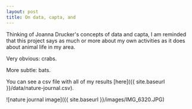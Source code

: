 ```yaml
---
layout: post
title: On data, capta, and
---
```


Thinking of Joanna Drucker's concepts of data and capta, I am reminded that this project says as much or more about my own activities as it does about animal life in my area. 

Very obvious: crabs.

More subtle: bats. 

You can see a csv file with all of my results [here]({{ site.baseurl }}/data/nature-journal.csv).



![nature journal image]({{ site.baseurl }}/images/IMG_6320.JPG)